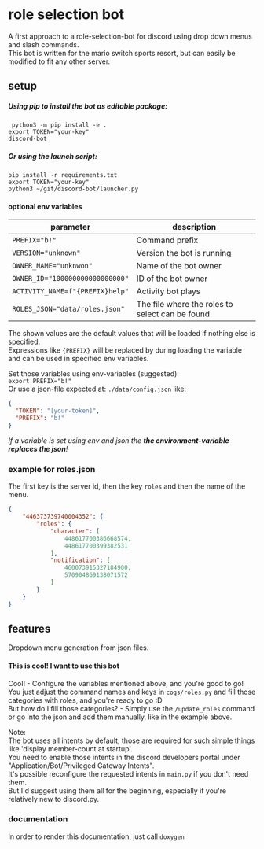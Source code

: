 # role selection bot
A first approach to a role-selection-bot for discord using drop down menus and slash commands.  
This bot is written for the mario switch sports resort, but can easily be modified to fit any other server.  

## setup
##### Using pip to install the bot as editable package:  
` python3 -m pip install -e .`  
`export TOKEN="your-key"`  
`discord-bot`  
##### Or using the launch script:  
`pip install -r requirements.txt`  
`export TOKEN="your-key"`   
`python3 ~/git/discord-bot/launcher.py`  

#### optional env variables
| parameter |  description |
| ------ |  ------ |
| `PREFIX="b!"`  | Command prefix |
| `VERSION="unknown"` | Version the bot is running |
| `OWNER_NAME="unknwon"` | Name of the bot owner |
| `OWNER_ID="100000000000000000"` | ID of the bot owner |
| `ACTIVITY_NAME=f"{PREFIX}help"`| Activity bot plays |  
|`ROLES_JSON="data/roles.json"` | The file where the roles to select can be found |

The shown values are the default values that will be loaded if nothing else is specified.  
Expressions like `{PREFIX}` will be replaced by during loading the variable and can be used in specified env variables.

Set those variables using env-variables (suggested):  
`export PREFIX="b!"`  
Or use a json-file expected at: `./data/config.json` like:  
```json
{
  "TOKEN": "[your-token]",
  "PREFIX": "b!"
}
```

_If a variable is set using env and json the **the environment-variable replaces the json**!_

### example for roles.json
The first key is the server id, then the key `roles` and then the name of the menu.  
```json
{
    "446373739740004352": {
        "roles": {
            "character": [
                448617700386668574,
                448617700399382531
            ],
            "notification": [
                460073915327184900,
                570904869138071572
            ]
        }
    }
}
```

## features
Dropdown menu generation from json files.  

#### This is cool! I want to use this bot
Cool! - Configure the variables mentioned above, and you're good to go!
You just adjust the command names and keys in `cogs/roles.py` and fill those categories with roles, and you're ready to go :D  
But how do I fill those categories? -  Simply use the `/update_roles` command or go into the json and add them manually, like in the example above.  

Note:  
The bot uses all intents by default, those are required for such simple things like 'display member-count at startup'.  
You need to enable those intents in the discord developers portal under "Application/Bot/Privileged Gateway Intents".  
It's possible reconfigure the requested intents in `main.py` if you don't need them.  
But I'd suggest using them all for the beginning, especially if you're relatively new to discord.py.

### documentation
In order to render this documentation, just call `doxygen`
